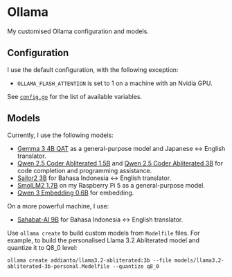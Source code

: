 # Ollama

My customised Ollama configuration and models.

## Configuration

I use the default configuration, with the following exception:

- `OLLAMA_FLASH_ATTENTION` is set to 1 on a machine with an Nvidia GPU.

See [`config.go`](https://github.com/ollama/ollama/blob/v0.5.7/envconfig/config.go) for the list of available variables.

## Models

Currently, I use the following models:

- [Gemma 3 4B QAT](https://ollama.com/library/gemma3:4b-it-qat) as a general-purpose model and Japanese <-> English translator.
- [Qwen 2.5 Coder Abliterated 1.5B](./models/qwen2.5-coder-abliterated-1.5b-personal.Modelfile)
  and [Qwen 2.5 Coder Abliterated 3B](./models/qwen2.5-coder-abliterated-3b-personal.Modelfile) for code completion and programming assistance.
- [Sailor2 3B](https://huggingface.co/sail/Sailor2-3B) for Bahasa Indonesia <-> English translator.
- [SmolLM2 1.7B](https://huggingface.co/HuggingFaceTB/SmolLM2-1.7B-Instruct) on my Raspberry Pi 5 as a general-purpose model.
- [Qwen 3 Embedding 0.6B](https://ollama.com/dengcao/Qwen3-Embedding-0.6B) for embedding.

On a more powerful machine, I use:

- [Sahabat-AI 9B](https://huggingface.co/GoToCompany/gemma2-9b-cpt-sahabatai-v1-instruct) for Bahasa Indonesia <-> English translator.


Use `ollama create` to build custom models from `Modelfile` files.
For example, to build the personalised Llama 3.2 Abliterated model and quantize it to Q8_0 level:

```shell
ollama create addianto/llama3.2-abliterated:3b --file models/llama3.2-abliterated-3b-personal.Modelfile --quantize q8_0
```
